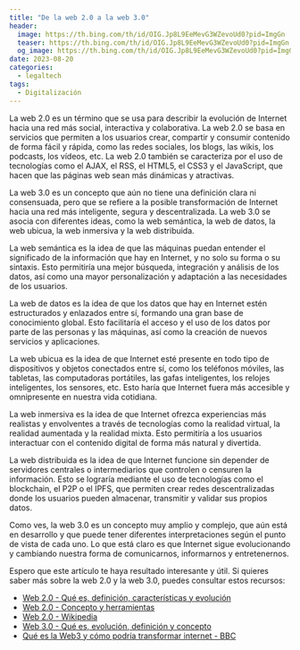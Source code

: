 ```yaml
---
title: "De la web 2.0 a la web 3.0"
header:
  image: https://th.bing.com/th/id/OIG.Jp8L9EeMevG3WZevoUd0?pid=ImgGn
  teaser: https://th.bing.com/th/id/OIG.Jp8L9EeMevG3WZevoUd0?pid=ImgGn
  og_image: https://th.bing.com/th/id/OIG.Jp8L9EeMevG3WZevoUd0?pid=ImgGn
date: 2023-08-20
categories:
  - legaltech
tags:
  - Digitalización
---
```


La web 2.0 es un término que se usa para describir la evolución de Internet hacia una red más social, interactiva y colaborativa. La web 2.0 se basa en servicios que permiten a los usuarios crear, compartir y consumir contenido de forma fácil y rápida, como las redes sociales, los blogs, las wikis, los podcasts, los vídeos, etc. La web 2.0 también se caracteriza por el uso de tecnologías como el AJAX, el RSS, el HTML5, el CSS3 y el JavaScript, que hacen que las páginas web sean más dinámicas y atractivas.

La web 3.0 es un concepto que aún no tiene una definición clara ni consensuada, pero que se refiere a la posible transformación de Internet hacia una red más inteligente, segura y descentralizada. La web 3.0 se asocia con diferentes ideas, como la web semántica, la web de datos, la web ubicua, la web inmersiva y la web distribuida.

La web semántica es la idea de que las máquinas puedan entender el significado de la información que hay en Internet, y no solo su forma o su sintaxis. Esto permitiría una mejor búsqueda, integración y análisis de los datos, así como una mayor personalización y adaptación a las necesidades de los usuarios.

La web de datos es la idea de que los datos que hay en Internet estén estructurados y enlazados entre sí, formando una gran base de conocimiento global. Esto facilitaría el acceso y el uso de los datos por parte de las personas y las máquinas, así como la creación de nuevos servicios y aplicaciones.

La web ubicua es la idea de que Internet esté presente en todo tipo de dispositivos y objetos conectados entre sí, como los teléfonos móviles, las tabletas, las computadoras portátiles, las gafas inteligentes, los relojes inteligentes, los sensores, etc. Esto haría que Internet fuera más accesible y omnipresente en nuestra vida cotidiana.

La web inmersiva es la idea de que Internet ofrezca experiencias más realistas y envolventes a través de tecnologías como la realidad virtual, la realidad aumentada y la realidad mixta. Esto permitiría a los usuarios interactuar con el contenido digital de forma más natural y divertida.

La web distribuida es la idea de que Internet funcione sin depender de servidores centrales o intermediarios que controlen o censuren la información. Esto se lograría mediante el uso de tecnologías como el blockchain, el P2P o el IPFS, que permiten crear redes descentralizadas donde los usuarios pueden almacenar, transmitir y validar sus propios datos.

Como ves, la web 3.0 es un concepto muy amplio y complejo, que aún está en desarrollo y que puede tener diferentes interpretaciones según el punto de vista de cada uno. Lo que está claro es que Internet sigue evolucionando y cambiando nuestra forma de comunicarnos, informarnos y entretenernos.

Espero que este artículo te haya resultado interesante y útil. Si quieres saber más sobre la web 2.0 y la web 3.0, puedes consultar estos recursos:

- [Web 2.0 - Qué es, definición, características y evolución](https://definicion.de/web-2-0/)
- [Web 2.0 - Concepto y herramientas](https://concepto.de/web-2-0/)
- [Web 2.0 - Wikipedia](https://es.wikipedia.org/wiki/Web_2.0)
- [Web 3.0 - Qué es, evolución, definición y concepto](https://definicion.de/web-3-0/)
- [Qué es la Web3 y cómo podría transformar internet - BBC](https://www.bbc.com/mundo/noticias-59746140)
